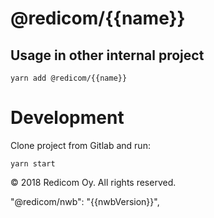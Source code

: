 # @redicom/{{name}}

## Usage in other internal project

```
yarn add @redicom/{{name}}
```

# Development

Clone project from Gitlab and run:

```
yarn start
```

© 2018 Redicom Oy. All rights reserved.


"@redicom/nwb": "{{nwbVersion}}",
